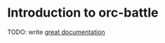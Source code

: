 # Introduction to orc-battle

TODO: write [great documentation](http://jacobian.org/writing/great-documentation/what-to-write/)
